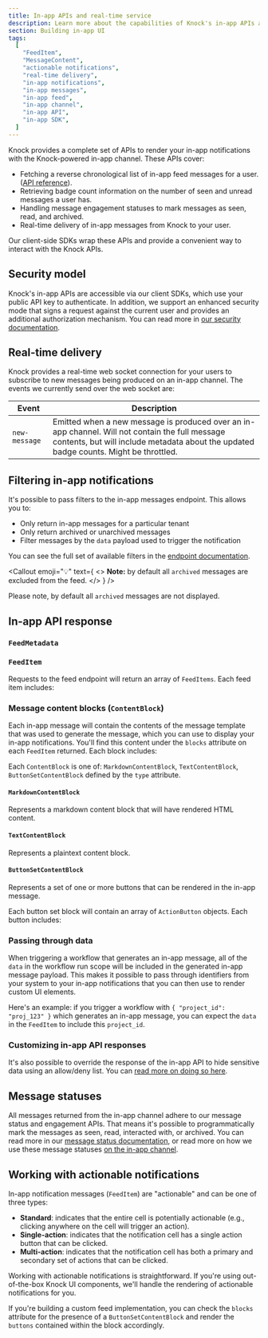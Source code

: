 ```yaml
---
title: In-app APIs and real-time service
description: Learn more about the capabilities of Knock's in-app APIs and real-time services, and how these can power robust in-app notification experiences with little effort.
section: Building in-app UI
tags:
  [
    "FeedItem",
    "MessageContent",
    "actionable notifications",
    "real-time delivery",
    "in-app notifications",
    "in-app messages",
    "in-app feed",
    "in-app channel",
    "in-app API",
    "in-app SDK",
  ]
---
```


Knock provides a complete set of APIs to render your in-app notifications with the Knock-powered in-app channel. These APIs cover:

- Fetching a reverse chronological list of in-app feed messages for a user. ([API reference](/reference#get-feed)).
- Retrieving badge count information on the number of seen and unread messages a user has.
- Handling message engagement statuses to mark messages as seen, read, and archived.
- Real-time delivery of in-app messages from Knock to your user.

Our client-side SDKs wrap these APIs and provide a convenient way to interact with the Knock APIs.

## Security model

Knock's in-app APIs are accessible via our client SDKs, which use your public API key to authenticate. In addition, we support an enhanced security mode that signs a request against the current user and provides an additional authorization mechanism. You can read more in [our security documentation](/in-app-ui/security-and-authentication).

## Real-time delivery

Knock provides a real-time web socket connection for your users to subscribe to new messages being produced on an in-app channel. The events we currently send over the web socket are:

| Event         | Description                                                                                                                                                                              |
| ------------- | ---------------------------------------------------------------------------------------------------------------------------------------------------------------------------------------- |
| `new-message` | Emitted when a new message is produced over an in-app channel. Will not contain the full message contents, but will include metadata about the updated badge counts. Might be throttled. |

## Filtering in-app notifications

It's possible to pass filters to the in-app messages endpoint. This allows you to:

- Only return in-app messages for a particular tenant
- Only return archived or unarchived messages
- Filter messages by the `data` payload used to trigger the notification

You can see the full set of available filters in the [endpoint documentation](/reference#get-feed).

<Callout
  emoji="💡"
  text={
    <>
      <strong>Note:</strong> by default all <code>archived</code> messages are
      excluded from the feed.
    </>
  }
/>

Please note, by default all `archived` messages are not displayed.

## In-app API response

### `FeedMetadata`

<Attributes>
  <Attribute
    name="total_count"
    type="number"
    description="The total number of messages the user has for this in-app channel."
  />
  <Attribute
    name="unread_count"
    type="number"
    description="The total number of unread items the user has on the in-app channel."
  />
  <Attribute
    name="unseen_count"
    type="number"
    description="The total number of unseen items the user has on the in-app channel."
  />
</Attributes>

### `FeedItem`

Requests to the feed endpoint will return an array of `FeedItems`. Each feed item includes:

<Attributes>
  <Attribute
    name="id"
    type="string"
    description="A unique identifier for the item."
  />
  <Attribute
    name="actors"
    type="Recipient[]"
    description="One or more actors that were attributed to the workflow run."
  />
  <Attribute
    name="total_actors"
    type="number"
    description="The total count of unique actors includes across all workflow runs that generated this message."
  />
  <Attribute
    name="activities"
    type="Activity[]"
    description="One or more activities associated with this in-app message. Will only include multiple activities when the message was generated from a batch."
  />
  <Attribute
    name="total_activities"
    type="number"
    description="The total count of workflow runs that generated this message. Will only be > 1 when used with a batch."
  />
  <Attribute
    name="activities"
    type="Activity[]"
    description="One or more activities associated with this in-app message. Will only include multiple activities when the message was generated from a batch."
  />
  <Attribute
    name="data"
    type="Record<string, any>"
    description="The combined workflow run data associated with this message. See below for more information."
  />
  <Attribute
    name="blocks"
    type="ContentBlock[]"
    description="The rendered contents of each feed item. See below for more information."
  />
  <Attribute
    name="source"
    type="WorkflowSource"
    description="The key, version_id, and categories of the workflow that generated this in-app message."
  />
  <Attribute
    name="tenant"
    type="string"
    description="An optional tenant identifier that was set in the workflow run scope."
  />
  <Attribute
    name="archived_at"
    type="utc_datetime"
    description="An optional tenant identifier that was set in the workflow run scope."
  />
  <Attribute
    name="read_at"
    type="utc_datetime"
    description="When set, indicates the last time the message was marked as read."
  />
  <Attribute
    name="seen_at"
    type="utc_datetime"
    description="When set, indicates the last time the message was marked as seen."
  />
  <Attribute
    name="link_clicked_at"
    type="utc_datetime"
    description="When set, indicates the last time the message was clicked."
  />
  <Attribute
    name="inserted_at"
    type="utc_datetime"
    description="The time the message was generated."
  />
  <Attribute
    name="updated_at"
    type="utc_datetime"
    description="The time the message was last updated."
  />
</Attributes>

### Message content blocks (`ContentBlock`)

Each in-app message will contain the contents of the message template that was used to generate the message, which you can use to display your in-app notifications. You'll find this content under the `blocks` attribute on each `FeedItem` returned. Each block includes:

Each `ContentBlock` is one of: `MarkdownContentBlock`, `TextContentBlock`, `ButtonSetContentBlock` defined by the `type` attribute.

#### `MarkdownContentBlock`

Represents a markdown content block that will have rendered HTML content.

<Attributes>
  <Attribute
    name="key"
    type="string"
    description="A unique key for the block."
  />
  <Attribute
    name="rendered"
    type="string"
    description="The rendered liquid content as HTML."
  />
  <Attribute
    name="content"
    type="string"
    description="The markdown liquid template string."
  />
  <Attribute name="type" type="markdown" description="The type of block." />
</Attributes>

#### `TextContentBlock`

Represents a plaintext content block.

<Attributes>
  <Attribute
    name="key"
    type="string"
    description="A unique key for the block."
  />
  <Attribute
    name="rendered"
    type="string"
    description="The rendered liquid content as plaintext."
  />
  <Attribute
    name="content"
    type="string"
    description="The plaintext liquid template string."
  />
  <Attribute name="type" type="text" description="The type of block." />
</Attributes>

#### `ButtonSetContentBlock`

Represents a set of one or more buttons that can be rendered in the in-app message.

<Attributes>
  <Attribute
    name="key"
    type="string"
    description="A unique key for the block."
  />
  <Attribute
    name="buttons"
    type="ActionButton[]"
    description="A list of buttons to render in the block."
  />
  <Attribute name="type" type="button_set" description="The type of block." />
</Attributes>

Each button set block will contain an array of `ActionButton` objects. Each button includes:

<Attributes>
  <Attribute
    name="name"
    type="string"
    description="One of primary or secondary."
  />
  <Attribute
    name="label"
    type="string"
    description="The label to show on the button."
  />
  <Attribute
    name="action"
    type="string"
    description="The URI for this action."
  />
</Attributes>

### Passing through data

When triggering a workflow that generates an in-app message, all of the `data` in the workflow run scope will be included in the generated in-app message payload. This makes it possible to pass through identifiers from your system to your in-app notifications that you can then use to render custom UI elements.

Here's an example: if you trigger a workflow with `{ "project_id": "proj_123" }` which generates an in-app message, you can expect the `data` in the `FeedItem` to include this `project_id`.

### Customizing in-app API responses

It's also possible to override the response of the in-app API to hide sensitive data using an allow/deny list. You can [read more on doing so here](/integrations/in-app/knock#customizing-api-response-content).

## Message statuses

All messages returned from the in-app channel adhere to our message status and engagement APIs. That means it's possible to programmatically mark the messages as seen, read, interacted with, or archived. You can read more in our [message status documentation](/send-notifications/message-statuses), or read more on how we use these message statuses [on the in-app channel](/integrations/in-app/knock#how-the-knock-in-app-feed-uses-status).

## Working with actionable notifications

In-app notification messages (`FeedItem`) are "actionable" and can be one of three types:

- **Standard**: indicates that the entire cell is potentially actionable (e.g., clicking anywhere on the cell will trigger an action).
- **Single-action**: indicates that the notification cell has a single action button that can be clicked.
- **Multi-action**: indicates that the notification cell has both a primary and secondary set of actions that can be clicked.

Working with actionable notifications is straightforward. If you're using out-of-the-box Knock UI components, we'll handle the rendering of actionable notifications for you.

If you're building a custom feed implementation, you can check the `blocks` attribute for the presence of a `ButtonSetContentBlock` and render the `buttons` contained within the block accordingly.
